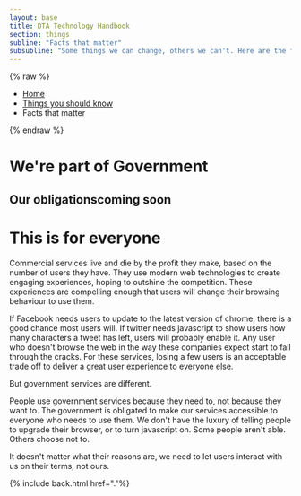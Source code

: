 ```yaml
---
layout: base
title: DTA Technology Handbook
section: things
subline: "Facts that matter"
subsubline: "Some things we can change, others we can't. Here are the facts we're bound by."
---
```


{% raw %}

<nav class="uikit-breadcrumbs" aria-label="breadcrumb">
  <ul class="uikit-link-list uikit-link-list--inline">
    <li><a href="/handbook/site/">Home</a></li>
    <li><a href="/handbook/site/things/">Things you should know</a></li>
    <li>Facts that matter</li>
  </ul>
</nav>

{% endraw %}

# We're part of Government
<h2 class="uikit-display-3">Our obligations<span class="badge">coming&nbsp;soon</span></h2>


# This is for everyone
Commercial services live and die by the profit they make, based on the number of users they have. They use modern web technologies to create engaging experiences, hoping to outshine the competition. These experiences are compelling enough that users will change their browsing behaviour to use them.

If Facebook needs users to update to the latest version of chrome, there is a good chance most users will. If twitter needs javascript to show users how many characters a tweet has left, users will probably enable it. Any user who doesn't browse the web in the way these companies expect start to fall through the cracks. For these services, losing a few users is an acceptable trade off to deliver a great user experience to everyone else.

But government services are different.

People use government services because they need to, not because they want to. The government is obligated to make our services accessible to everyone who needs to use them. We don't have the luxury of telling people to upgrade their browser, or to turn javascript on. Some people aren't able. Others choose not to.

It doesn't matter what their reasons are, we need to let users interact with us on their terms, not ours.

{% include back.html href="."%}
